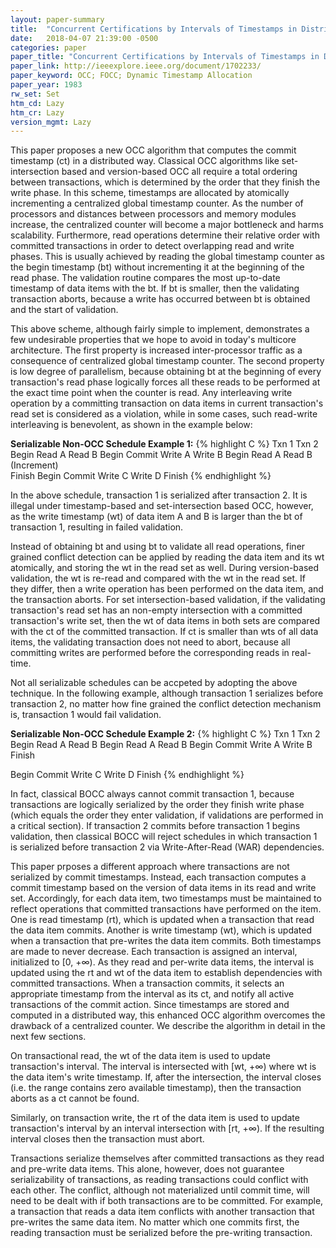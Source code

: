 ```yaml
---
layout: paper-summary
title:  "Concurrent Certifications by Intervals of Timestamps in Distributed Database Systems"
date:   2018-04-07 21:39:00 -0500
categories: paper
paper_title: "Concurrent Certifications by Intervals of Timestamps in Distributed Database Systems"
paper_link: http://ieeexplore.ieee.org/document/1702233/
paper_keyword: OCC; FOCC; Dynamic Timestamp Allocation
paper_year: 1983
rw_set: Set
htm_cd: Lazy 
htm_cr: Lazy
version_mgmt: Lazy
---
```


This paper proposes a new OCC algorithm that computes the commit timestamp (ct) in a distributed way.
Classical OCC algorithms like set-intersection based and version-based OCC all require a total ordering
between transactions, which is determined by the order that they finish the write phase. In this scheme,
timestamps are allocated by atomically incrementing a centralized global timestamp counter. As the 
number of processors and distances between processors and memory modules increase, the centralized
counter will become a major bottleneck and harms scalability. Furthermore, read operations determine
their relative order with committed transactions in order to detect overlapping read and write phases.
This is usually achieved by reading the global timestamp counter as the begin timestamp (bt) without 
incrementing it at the beginning of the read phase. The validation routine compares the most up-to-date 
timestamp of data items with the bt. If bt is smaller, then the validating transaction aborts, because a
write has occurred between bt is obtained and the start of validation. 

This above scheme, although fairly simple to implement, demonstrates a few undesirable properties that
we hope to avoid in today's multicore architecture. The first property is increased inter-processor traffic 
as a consequence of centralized global timestamp counter. The second property is low degree of parallelism,
because obtaining bt at the beginning of every transaction's read phase logically forces all these reads to
be performed at the exact time point when the counter is read. Any interleaving write operation by a committing
transaction on data items in current transaction's read set is considered as a violation, while in some cases,
such read-write interleaving is benevolent, as shown in the example below:

**Serializable Non-OCC Schedule Example 1:**
{% highlight C %}
   Txn 1         Txn 2
                 Begin
                Read  A
                Read  B
              Begin Commit
                Write A
                Write B
   Begin 
  Read  A
  Read  B
              (Increment)       
                Finish
Begin Commit
  Write C
  Write D
  Finish
{% endhighlight %} 

In the above schedule, transaction 1 is serialized after transaction 2. It is illegal under timestamp-based 
and set-intersection based OCC, however, as the write timestamp (wt) of data item A and B is larger than the 
bt of transaction 1, resulting in failed validation.

Instead of obtaining bt and using bt to validate all read operations, finer grained conflict detection can be applied
by reading the data item and its wt atomically, and storing the wt in the read set as well. During version-based 
validation, the wt is re-read and compared with the wt in the read set. If they differ, then a write operation has 
been performed on the data item, and the transaction aborts. For set intersection-based validation, if the validating
transaction's read set has an non-empty intersection with a committed transaction's write set, then the wt of 
data items in both sets are compared with the ct of the committed transaction. If ct is smaller than wts of 
all data items, the validating transaction does not need to abort, because all committing writes are
performed before the corresponding reads in real-time. 

Not all serializable schedules can be accpeted by adopting the above technique. In the following example, 
although transaction 1 serializes before transaction 2, no matter how fine grained the conflict detection 
mechanism is, transaction 1 would fail validation.

**Serializable Non-OCC Schedule Example 2:**
{% highlight C %}
   Txn 1         Txn 2
   Begin 
  Read  A
  Read  B
                 Begin
                Read  A
                Read  B
              Begin Commit
                Write A
                Write B
                Finish
  
Begin Commit
  Write C
  Write D
  Finish
{% endhighlight %}

In fact, classical BOCC always cannot commit transaction 1, because transactions are logically 
serialized by the order they finish write phase (which equals the order they enter validation, if
validations are performed in a critical section). If transaction 2 commits before transaction 1
begins validation, then classical BOCC will reject schedules in which transaction 1 is
serialized before transaction 2 via Write-After-Read (WAR) dependencies.

This paper prposes a different approach where transactions are not serialized by commit timestamps.
Instead, each transaction computes a commit timestamp based on the version of data items in
its read and write set. Accordingly, for each data item, two timestamps must be maintained to reflect
operations that committed transactions have performed on the item. One is read timestamp (rt),
which is updated when a transaction that read the data item commits. Another is write timestamp (wt),
which is updated when a transaction that pre-writes the data item commits. Both timestamps are made to 
never decrease. Each transaction is assigned an interval, initialized to [0, +&infin;). As they read
and per-write data items, the interval is updated using the rt and wt of the data item to establish dependencies
with committed transactions. When a transaction commits, it selects an appropriate timestamp from the interval
as its ct, and notify all active transactions of the commit action. Since timestamps are stored and computed
in a distributed way, this enhanced OCC algorithm overcomes the drawback of a centralized counter. 
We describe the algorithm in detail in the next few sections.

On transactional read, the wt of the data item is used to update transaction's interval. The interval is
intersected with [wt, +&infin;) where wt is the data item's write timestamp. If, after the intersection,
the interval closes (i.e. the range contains zero available timestamp), then the transaction aborts as a
ct cannot be found.

Similarly, on transaction write, the rt of the data item is used to update transaction's interval by
an interval intersection with [rt, +&infin;). If the resulting interval closes then the transaction must abort.

Transactions serialize themselves after committed transactions as they read and pre-write data items. This alone,
however, does not guarantee serializability of transactions, as reading transactions could conflict with each other.
The conflict, although not materialized until commit time, will need to be dealt with if both transactions are to be 
committed. For example, a transaction that reads a data item conflicts with another transaction that pre-writes the 
same data item. No matter which one commits first, the reading transaction must be serialized before the pre-writing
transaction. 